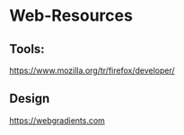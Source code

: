 # Web-Resources

## Tools:
https://www.mozilla.org/tr/firefox/developer/


## Design
https://webgradients.com
